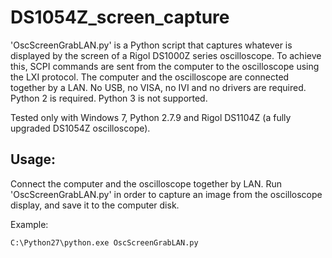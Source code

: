 # DS1054Z_screen_capture
'OscScreenGrabLAN.py' is a Python script that captures
whatever is displayed by the screen of a Rigol DS1000Z series oscilloscope.
To achieve this, SCPI commands are sent from the computer to the oscilloscope using the LXI protocol.
The computer and the oscilloscope are connected together by a LAN.
No USB, no VISA, no IVI and no drivers are required.
Python 2 is required. Python 3 is not supported.

Tested only with Windows 7, Python 2.7.9 and Rigol DS1104Z (a fully upgraded DS1054Z oscilloscope).

Usage:
------
Connect the computer and the oscilloscope together by LAN. Run 'OscScreenGrabLAN.py' in order to capture an image from the oscilloscope display, and save it to the computer disk.

Example:

    C:\Python27\python.exe OscScreenGrabLAN.py
    
    
